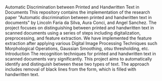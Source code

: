 Automatic Discrimination between Printed and Handwritten Text in Documents
This repository contains the implementation of the research paper "Automatic discrimination between printed and handwritten text in documents" by Lincoln Faria da Silva, Aura Conci, and Angel Sanchez. The project focuses on distinguishing between printed and handwritten text in scanned documents using a series of steps including digitalization, preprocessing, and feature extraction.
We have implemented the feature extraction after applying various Digital Image Processing Techniques such Morphological Operations, Gaussian Smoothing, otsu thresholding, etc.
Introduction
The recognition techniques for printed and handwritten text in scanned documents vary significantly. This project aims to automatically identify and distinguish between these two types of text. The approach includes removal of black lines from the form, which is filled with handwritten text.
